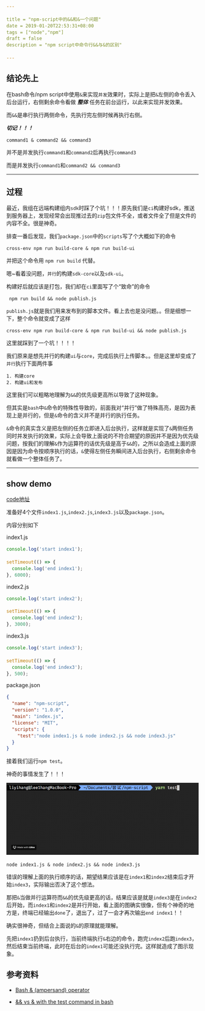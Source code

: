 ```yaml
---

title = "npm-script中的&&和&一个问题"
date = 2019-01-20T22:53:31+08:00
tags = ["node","npm"]
draft = false
description = "npm script中命令行&&与&的区别"

---
```


## 结论先上

在bash命令/npm script中使用`&`来实现`并发`效果时，实际上是把`&`左侧的命令丢入后台运行，右侧剩余命令看做 _**整体**_ 任务在前台运行，以此来实现并发效果。

而`&&`是串行执行两侧命令，先执行完左侧时候再执行右侧。

_**切记！！！**_

``` shell
command1 & command2 && command3
```

并不是并发执行`command1`和`command2`后再执行`command3`

而是并发执行`command1`和`command2 && command3`

___

## 过程

最近，我组在远端构建组内`sdk`时踩了个坑！！！原先我们是`ci`构建好sdk，推送到服务器上，发现经常会出现推过去的`zip`包文件不全，或者文件全了但是文件的内容不全。很是神奇。

排查一番后发现，我们`package.json`中的`scripts`写了个大概如下的命令

``` shell
cross-env npm run build-core & npm run build-ui
```

并把这个命令用 `npm run build` 代替。

嗯~看着没问题，`并行`的构建`sdk-core`以及`sdk-ui`。

构建好后就应该是打包，我们却在`ci`里面写了个“致命”的命令

``` shell
 npm run build && node publish.js
```

`publish.js`就是我们用来发布到的脚本文件。看上去也是没问题。。但是细想一下，整个命令就变成了这样

``` shell
cross-env npm run build-core & npm run build-ui && node publish.js
```

这里就踩到了一个坑！！！！

我们原来是想先并行的构建`ui`与`core`，完成后执行上传脚本。。但是这里却变成了`并行`执行下面两件事

``` shell
1. 构建core
2. 构建ui和发布
```

这里我们可以粗略地理解为`&&`的优先级更高所以导致了这种现象。

但其实是`bash`中`&`命令的特殊性导致的，前面我对“并行”做了特殊高亮，是因为表现上是并行的，但是`&`命令的含义并不是并行的执行任务。

`&`命令的真实含义是把左侧的任务立即进入后台执行，这样就是实现了`&`两侧任务同时并发执行的效果，实际上会导致上面说的不符合期望的原因并不是因为优先级问题，按我们的理解`&`作为运算符的话优先级是高于`&&`的，之所以会造成上面的原因是因为命令按顺序执行的话，`&`使得左侧任务瞬间进入后台执行，右侧剩余命令就看做一个整体任务了。

___

## show demo

[code地址](https://github.com/lee1hang/issue-blog/tree/master/code/npm-script-%26%26-%26)

准备好4个文件`index1.js`,`index2.js`,`index3.js`以及`package.json`。

内容分别如下

index1.js

``` javascript
console.log('start index1');

setTimeout(() => {
  console.log('end index1');
}, 6000);

```

index2.js

``` javascript
console.log('start index2');

setTimeout(() => {
  console.log('end index2');
}, 3000);
```

index3.js

``` javascript
console.log('start index3');

setTimeout(() => {
  console.log('end index3');
}, 500);
```

package.json

``` json
{
  "name": "npm-script",
  "version": "1.0.0",
  "main": "index.js",
  "license": "MIT",
  "scripts": {
    "test":"node index1.js & node index2.js && node index3.js"
  }
}
```

接着我们运行`npm test`。

神奇的事情发生了！！！

![p1](../../static/images/npm-script-p1.gif)

``` shell
node index1.js & node index2.js && node index3.js
```

错误的理解上面的执行顺序的话，期望结果应该是在`index1`和`index2`结束后才开始`index3`，实际输出否决了这个想法。

那把`&`当做并行运算符而`&&`的优先级更高的话，结果应该是就是`index3`是在`index2`后开始，而`index1`和`index2`是并行开始，看上面的图确实很像，但有个神奇的地方是，终端已经输出`done`了，退出了，过了一会才再次输出`end index1`！！

确实很神奇，但结合上面说的`&`的原理就能理解。

先把`index1`扔到后台执行，当前终端执行`&`右边的命令，跑完`index2`后跑`index3`，然后结束当前终端，此时在后台的`index1`可能还没执行完。这样就造成了图示现象。

## 参考资料

* [Bash & (ampersand) operator](https://stackoverflow.com/a/9258753)

* [&& vs & with the test command in bash](https://stackoverflow.com/a/26770612)


